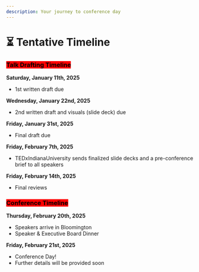 ```yaml
---
description: Your journey to conference day
---
```


# ⏳ Tentative Timeline

### <mark style="background-color:red;">Talk Drafting Timeline</mark>

**Saturday, January 11th, 2025**

* 1st written draft due

**Wednesday, January 22nd, 2025**

* 2nd written draft and visuals (slide deck) due

**Friday, January 31st, 2025**

* Final draft due

**Friday, February 7th, 2025**

* TEDxIndianaUniversity sends finalized slide decks and a pre-conference brief to all speakers

**Friday, February 14th, 2025**

* Final reviews

### <mark style="background-color:red;">Conference Timeline</mark>

**Thursday, February 20th, 2025**

* Speakers arrive in Bloomington
* Speaker & Executive Board Dinner

**Friday, February 21st, 2025**

* Conference Day!
* Further details will be provided soon

&#x20;
